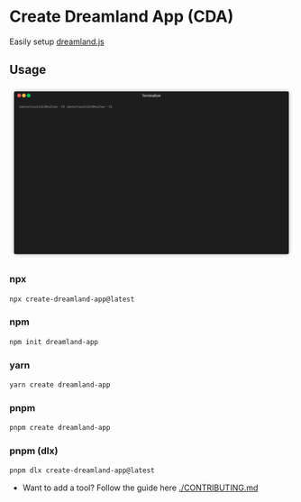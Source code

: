 # Create Dreamland App (CDA)

Easily setup [dreamland.js](https://github.com/mercuryworkshop/dreamlandjs)

## Usage

![exampleOfCDA](./example.gif)

### npx
```bash
npx create-dreamland-app@latest
```

### npm
```bash 
npm init dreamland-app
```

### yarn 
```bash 
yarn create dreamland-app 
```

### pnpm 
```bash 
pnpm create dreamland-app
```

### pnpm (dlx)
```bash
pnpm dlx create-dreamland-app@latest 
```
- Want to add a tool? Follow the guide here [./CONTRIBUTING.md](./tooling.md)
